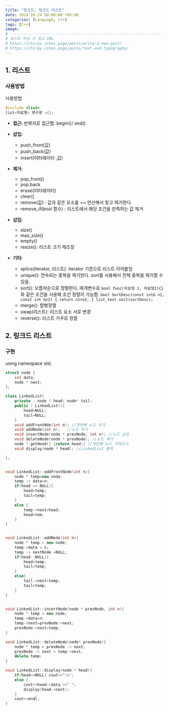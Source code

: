 ```yaml
---
title: "링크드, 링크드 리스트"
date: 2024-10-24 00:00:00 +09:00
categories: [Language, C++]
tags: [C++]
image: 
# ------------------------------------------------------------------
# 포스트 작성 시 참고 URL
# https://chirpy.cotes.page/posts/write-a-new-post/
# https://chirpy.cotes.page/posts/text-and-typography/
---
```

## 1. 리스트

### 사용방법

사용방법
```C++
#include <list>
list<자료명> 변수명 ={};
```

+ **접근:**
	반복자로 접근함. 
	begin()/ end()
	
+ **삽입:**
	+ push_front(값)
	+ push_back(값)
	+  insert(이터레이터 ,값)

+ **제거:**
	+ pop_front()
	+ pop.back
	+ erase(이터레이터)
	+ clear()
	+ remove(값) : 값과 같은 요소를 == 연산해서 찾고 제거한다.
	+ remove_if(bool 함수) : 리스트에서 해당 조건을 만족하는 값 제거

+ **삽입:**
	+ size()
	+ max_size()
	+ empty()
	+ resize(): 리스트 크기 재조정

+ **기타:**
	+ splice(iterator, 리스트): iterator 기준으로 리스트 이어붙임
	+ unique(): 연속되는 중복을 제거한다. sort를 사용해서 전체 중복을 제거할 수 있음.
	+ sort(): 오름차순으로 정렬한다.
			매개변수로 ```bool func(자료형 1, 자료형2){}```와 같은 조건을 사용해 조건 정렬이 가능함.
			```
			bool SortDesc(const int& n1, const int &n2)
			{
				return n1>n2;
			}
			list_test.sort(sortDesc);
			```
	+  merge(): 합병정렬
	+ swap(리스트): 리스트 요소 서로 변경
	+ reverse(): 리스트 거꾸로 정렬


## 2. 링크드 리스트
### 구현
using namespace std;

```c++
struct node {
	int data; 
	node * next;
};

class LinkedList{
	private : node * head; node* tail;
	public : LinkedList(){
		head=NULL;
		tail=NULL;
	}
	void addFrontNde(int n); //첫번째 노드 추가
	void addNode(int n);   //노드 추가
	void insertNode(node * prevNode, int n); //노드 삽입
	void deleteNode(node * prevNode); //노드 제거
	node * getHead() {return head;} //첫번째 노드 가져오기
	void display(node * head); //LinkedList 출력

};


void LinkedList::addFrontNode(int n){
	node * temp=new node; 
	temp -> data=n;
	if(head == NULL){
		head=temp; 
		tail=temp;
	}
	else {
		temp->next=head;
		head=tem;
	}
}


void LinkedList::addNode(int n){
	node * temp = new node;
	temp->data = n;
	temp -> nextNode =NULL;
	if(head--NULL){
		head=temp;
		tail=temp;
	}
	else{
		tail->next=temp;
		tail=temp;
	}
}


void LinkedList::insertNode(node * prevNode, int n){
	node * temp = new node;
	temp->data=n;
	temp->next=prevNode->next;
	prevNode->next=temp;
}

void LinkedList::deleteNode(node* prevNode){
	node * temp = prevNode -> next;
	prevNode -> next = temp->next;
	delete temp;
}

void LinkedList::display(node * head){
	if(head==NULL) cout<<"\n";
	else {
		cout<<head->data <<" ";
		display(head->next);
	}
	cout<<endl;
}

```

